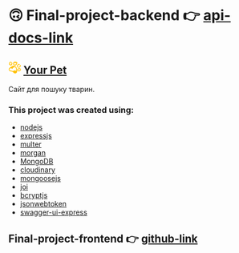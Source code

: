 <h1>🙃 Final-project-backend 👉 <a href="https://final-project-backend-4o0r.onrender.com/api-docs/#/" target="_blank" rel="noreferrer">api-docs-link</a></h1>

<h2><img src="/tmp/favicon.ico" alt="favicon"> <a href="https://khailoandrey.github.io/final-project-frontend/" target="_blank" rel="noreferrer">Your Pet</a></h2>
<p>Сайт для пошуку тварин.</p>

<h3>This project was created using:</h3>
<ul>
<li><a href="https://nodejs.org/ru" target="_blank" rel="noreferrer">nodejs</a></li>
<li><a href="https://www.npmjs.com/package/express" target="_blank" rel="noreferrer">expressjs</a></li>
<li><a href="http://expressjs.com/en/resources/middleware/multer.html" target="_blank" rel="noreferrer">multer</a></li>
<li><a href="https://expressjs.com/en/resources/middleware/morgan.html" target="_blank" rel="noreferrer">morgan</a></li>
<li><a href="https://www.mongodb.com/" target="_blank" rel="noreferrer">MongoDB</a></li>
<li><a href="https://cloudinary.com/" target="_blank" rel="noreferrer">cloudinary</a></li>
<li><a href="https://mongoosejs.com/" target="_blank" rel="noreferrer">mongoosejs</a></li>
<li><a href="https://joi.dev/" target="_blank" rel="noreferrer">joi</a></li>
<li><a href="https://www.npmjs.com/package/bcryptjs" target="_blank" rel="noreferrer">bcryptjs</li>
<li><a href="https://www.npmjs.com/package/jsonwebtoken" target="_blank" rel="noreferrer">jsonwebtoken</a></li>
<li><a href="https://www.npmjs.com/package/swagger-ui-express" target="_blank" rel="noreferrer">swagger-ui-express</a></li>
</ul>

<h2>Final-project-frontend 👉 
<a href="https://github.com/KhailoAndrey/final-project-frontend" target="_blank" rel="noreferrer">github-link</a></h2>
